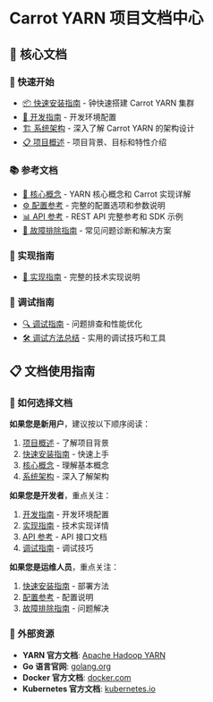 # Carrot YARN 项目文档中心

## 📖 核心文档

### 🚀 快速开始

- [📦 快速安装指南](./快速安装指南.md) - 钟快速搭建 Carrot YARN 集群
- [🔧 开发指南](./开发指南.md) - 开发环境配置
- [🏗️ 系统架构](./系统架构.md) - 深入了解 Carrot YARN 的架构设计
- [📋 项目概述](./项目概述.md) - 项目背景、目标和特性介绍

### 📚 参考文档

- [📖 核心概念](./核心概念.md) - YARN 核心概念和 Carrot 实现详解
- [⚙️ 配置参考](./配置参考.md) - 完整的配置选项和参数说明
- [📊 API 参考](./API参考.md) - REST API 完整参考和 SDK 示例
- [🔧 故障排除指南](./故障排除指南.md) - 常见问题诊断和解决方案

### 🔧 实现指南

- [📘 实现指南](./实现指南.md) - 完整的技术实现说明

### 🐛 调试指南

- [🔍 调试指南](./调试指南.md) - 问题排查和性能优化
- [🛠️ 调试方法总结](./调试方法总结.md) - 实用的调试技巧和工具

## 📋 文档使用指南

### 🎯 如何选择文档

**如果您是新用户**，建议按以下顺序阅读：

1. [项目概述](./项目概述.md) - 了解项目背景
2. [快速安装指南](./快速安装指南.md) - 快速上手
3. [核心概念](./核心概念.md) - 理解基本概念
4. [系统架构](./系统架构.md) - 深入了解架构

**如果您是开发者**，重点关注：

1. [开发指南](./开发指南.md) - 开发环境配置
2. [实现指南](./实现指南.md) - 技术实现详情
3. [API 参考](./API参考.md) - API 接口文档
4. [调试指南](./调试指南.md) - 调试技巧

**如果您是运维人员**，重点关注：

1. [快速安装指南](./快速安装指南.md) - 部署方法
2. [配置参考](./配置参考.md) - 配置说明
3. [故障排除指南](./故障排除指南.md) - 问题解决

### 📖 外部资源

- **YARN 官方文档**: [Apache Hadoop YARN](https://hadoop.apache.org/docs/current/hadoop-yarn/hadoop-yarn-site/YARN.html)
- **Go 语言官网**: [golang.org](https://golang.org/)
- **Docker 官方文档**: [docker.com](https://docs.docker.com/)
- **Kubernetes 官方文档**: [kubernetes.io](https://kubernetes.io/docs/)
